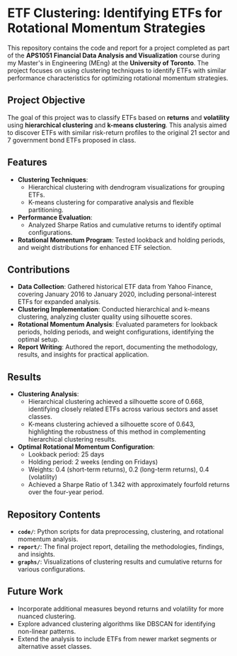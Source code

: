 # ETF Clustering: Identifying ETFs for Rotational Momentum Strategies

This repository contains the code and report for a project completed as part of the **APS1051 Financial Data Analysis and Visualization** course during my Master's in Engineering (MEng) at the **University of Toronto**. The project focuses on using clustering techniques to identify ETFs with similar performance characteristics for optimizing rotational momentum strategies.

## Project Objective

The goal of this project was to classify ETFs based on **returns** and **volatility** using **hierarchical clustering** and **k-means clustering**. This analysis aimed to discover ETFs with similar risk-return profiles to the original 21 sector and 7 government bond ETFs proposed in class.

## Features

- **Clustering Techniques**: 
  - Hierarchical clustering with dendrogram visualizations for grouping ETFs.
  - K-means clustering for comparative analysis and flexible partitioning.
- **Performance Evaluation**: 
  - Analyzed Sharpe Ratios and cumulative returns to identify optimal configurations.
- **Rotational Momentum Program**: Tested lookback and holding periods, and weight distributions for enhanced ETF selection.

## Contributions

- **Data Collection**: Gathered historical ETF data from Yahoo Finance, covering January 2016 to January 2020, including personal-interest ETFs for expanded analysis.
- **Clustering Implementation**: Conducted hierarchical and k-means clustering, analyzing cluster quality using silhouette scores.
- **Rotational Momentum Analysis**: Evaluated parameters for lookback periods, holding periods, and weight configurations, identifying the optimal setup.
- **Report Writing**: Authored the report, documenting the methodology, results, and insights for practical application.

## Results

- **Clustering Analysis**:
  - Hierarchical clustering achieved a silhouette score of 0.668, identifying closely related ETFs across various sectors and asset classes.
  - K-means clustering achieved a silhouette score of 0.643, highlighting the robustness of this method in complementing hierarchical clustering results.
- **Optimal Rotational Momentum Configuration**:
  - Lookback period: 25 days
  - Holding period: 2 weeks (ending on Fridays)
  - Weights: 0.4 (short-term returns), 0.2 (long-term returns), 0.4 (volatility)
  - Achieved a Sharpe Ratio of 1.342 with approximately fourfold returns over the four-year period.

## Repository Contents

- **`code/`**: Python scripts for data preprocessing, clustering, and rotational momentum analysis.
- **`report/`**: The final project report, detailing the methodologies, findings, and insights.
- **`graphs/`**: Visualizations of clustering results and cumulative returns for various configurations.

## Future Work

- Incorporate additional measures beyond returns and volatility for more nuanced clustering.
- Explore advanced clustering algorithms like DBSCAN for identifying non-linear patterns.
- Extend the analysis to include ETFs from newer market segments or alternative asset classes.
